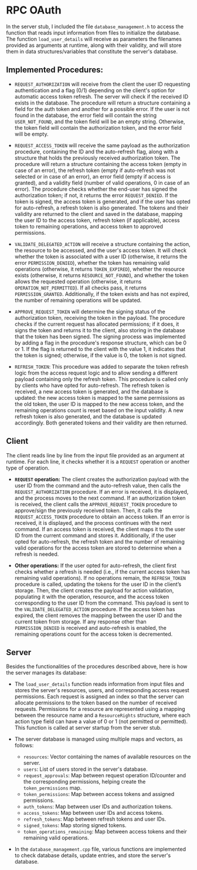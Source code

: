 # RPC OAuth 

In the server stub, I included the file `database_management.h` to access the function that reads input information from files to initialize the database. The function `load_user_details` will receive as parameters the filenames provided as arguments at runtime, along with their validity, and will store them in data structures/variables that constitute the server's database.

## Implemented Procedures:

- `REQUEST_AUTHORIZATION` will receive from the client the user ID requesting authentication and a flag (0/1) depending on the client's option for automatic access token refresh. The server will check if the received ID exists in the database. The procedure will return a structure containing a field for the auth token and another for a possible error. If the user is not found in the database, the error field will contain the string `USER_NOT_FOUND`, and the token field will be an empty string. Otherwise, the token field will contain the authorization token, and the error field will be empty.

- `REQUEST_ACCESS_TOKEN` will receive the same payload as the authorization procedure, containing the ID and the auto-refresh flag, along with a structure that holds the previously received authorization token. The procedure will return a structure containing the access token (empty in case of an error), the refresh token (empty if auto-refresh was not selected or in case of an error), an error field (empty if access is granted), and a validity field (number of valid operations, 0 in case of an error). The procedure checks whether the end-user has signed the authorization token; if not, it returns the error `REQUEST_DENIED`. If the token is signed, the access token is generated, and if the user has opted for auto-refresh, a refresh token is also generated. The tokens and their validity are returned to the client and saved in the database, mapping the user ID to the access token, refresh token (if applicable), access token to remaining operations, and access token to approved permissions.

- `VALIDATE_DELEGATED_ACTION` will receive a structure containing the action, the resource to be accessed, and the user's access token. It will check whether the token is associated with a user ID (otherwise, it returns the error `PERMISSION_DENIED`), whether the token has remaining valid operations (otherwise, it returns `TOKEN_EXPIRED`), whether the resource exists (otherwise, it returns `RESOURCE_NOT_FOUND`), and whether the token allows the requested operation (otherwise, it returns `OPERATION_NOT_PERMITTED`). If all checks pass, it returns `PERMISSION_GRANTED`. Additionally, if the token exists and has not expired, the number of remaining operations will be updated.

- `APPROVE_REQUEST_TOKEN` will determine the signing status of the authorization token, receiving the token in the payload. The procedure checks if the current request has allocated permissions; if it does, it signs the token and returns it to the client, also storing in the database that the token has been signed. The signing process was implemented by adding a flag in the procedure's response structure, which can be 0 or 1. If the flag is returned to the client with the value 1, it indicates that the token is signed; otherwise, if the value is 0, the token is not signed.

- `REFRESH_TOKEN`: This procedure was added to separate the token refresh logic from the access request logic and to allow sending a different payload containing only the refresh token. This procedure is called only by clients who have opted for auto-refresh. The refresh token is received, a new access token is generated, and the database is updated: the new access token is mapped to the same permissions as the old token, the user ID is mapped to the new access token, and the remaining operations count is reset based on the input validity. A new refresh token is also generated, and the database is updated accordingly. Both generated tokens and their validity are then returned.

## Client

The client reads line by line from the input file provided as an argument at runtime. For each line, it checks whether it is a `REQUEST` operation or another type of operation.

- **`REQUEST` operation:** The client creates the authorization payload with the user ID from the command and the auto-refresh value, then calls the `REQUEST_AUTHORIZATION` procedure. If an error is received, it is displayed, and the process moves to the next command. If an authorization token is received, the client calls the `APPROVE_REQUEST_TOKEN` procedure to approve/sign the previously received token. Then, it calls the `REQUEST_ACCESS_TOKEN` procedure to obtain an access token. If an error is received, it is displayed, and the process continues with the next command. If an access token is received, the client maps it to the user ID from the current command and stores it. Additionally, if the user opted for auto-refresh, the refresh token and the number of remaining valid operations for the access token are stored to determine when a refresh is needed.

- **Other operations:** If the user opted for auto-refresh, the client first checks whether a refresh is needed (i.e., if the current access token has remaining valid operations). If no operations remain, the `REFRESH_TOKEN` procedure is called, updating the tokens for the user ID in the client’s storage. Then, the client creates the payload for action validation, populating it with the operation, resource, and the access token corresponding to the user ID from the command. This payload is sent to the `VALIDATE_DELEGATED_ACTION` procedure. If the access token has expired, the client removes the mapping between the user ID and the current token from storage. If any response other than `PERMISSION_DENIED` is received and auto-refresh is enabled, the remaining operations count for the access token is decremented.

## Server

Besides the functionalities of the procedures described above, here is how the server manages its database:

- The `load_user_details` function reads information from input files and stores the server's resources, users, and corresponding access request permissions. Each request is assigned an index so that the server can allocate permissions to the token based on the number of received requests. Permissions for a resource are represented using a mapping between the resource name and a `ResourceRights` structure, where each action type field can have a value of 0 or 1 (not permitted or permitted). This function is called at server startup from the server stub.

- The server database is managed using multiple maps and vectors, as follows:

  - `resources`: Vector containing the names of available resources on the server.
  - `users`: List of users stored in the server's database.
  - `request_approvals`: Map between request operation ID/counter and the corresponding permissions, helping create the `token_permissions` map.
  - `token_permissions`: Map between access tokens and assigned permissions.
  - `auth_tokens`: Map between user IDs and authorization tokens.
  - `access_tokens`: Map between user IDs and access tokens.
  - `refresh_tokens`: Map between refresh tokens and user IDs.
  - `signed_tokens`: Map storing signed tokens.
  - `token_operations_remaining`: Map between access tokens and their remaining valid operations.

- In the `database_management.cpp` file, various functions are implemented to check database details, update entries, and store the server's database.


